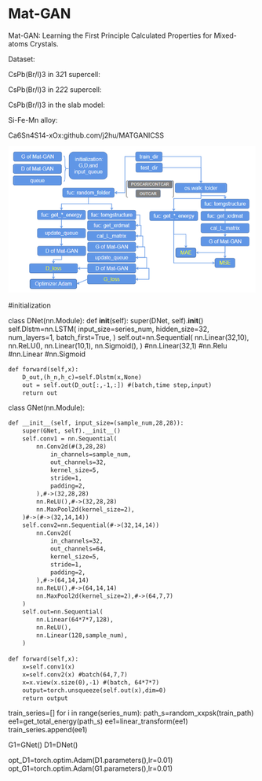 # Mat-GAN
Mat-GAN: Learning the First Principle Calculated Properties for Mixed-atoms Crystals.

Dataset:

CsPb(Br/I)3 in 3*2*1 supercell:

CsPb(Br/I)3 in 2*2*2 supercell:

CsPb(Br/I)3 in the slab model:

Si-Fe-Mn alloy:

Ca6Sn4S14-xOx:github.com/j2hu/MATGANICSS

![Mat-GAN](https://github.com/j2hu/Mat-GAN/blob/master/Mat-GAN-code-flow.png)


#initialization

class DNet(nn.Module):
    def __init__(self):
        super(DNet, self).__init__()
        self.Dlstm=nn.LSTM(
            input_size=series_num,
            hidden_size=32,
            num_layers=1,
            batch_first=True,
        )
        self.out=nn.Sequential(
            nn.Linear(32,10),
            nn.ReLU(),
            nn.Linear(10,1),
            nn.Sigmoid(),
        )
        #nn.Linear(32,1)
        #nn.Relu
        #nn.Linear
        #nn.Sigmoid
        
    def forward(self,x):
        D_out,(h_n,h_c)=self.Dlstm(x,None)
        out = self.out(D_out[:,-1,:]) #(batch,time step,input)   
        return out

class GNet(nn.Module):
    
    def __init__(self, input_size=(sample_num,28,28)):
        super(GNet, self).__init__()
        self.conv1 = nn.Sequential(
            nn.Conv2d(#(3,28,28)
                in_channels=sample_num,
                out_channels=32,
                kernel_size=5,
                stride=1,
                padding=2,
            ),#->(32,28,28)
            nn.ReLU(),#->(32,28,28)
            nn.MaxPool2d(kernel_size=2),
        )#->(#->(32,14,14))
        self.conv2=nn.Sequential(#->(32,14,14))
            nn.Conv2d(
                in_channels=32,
                out_channels=64,
                kernel_size=5,
                stride=1,
                padding=2,
            ),#->(64,14,14)
            nn.ReLU(),#->(64,14,14)
            nn.MaxPool2d(kernel_size=2),#->(64,7,7)
        )
        self.out=nn.Sequential(
            nn.Linear(64*7*7,128),
            nn.ReLU(),
            nn.Linear(128,sample_num),            
        )
        
    def forward(self,x):
        x=self.conv1(x)
        x=self.conv2(x) #batch(64,7,7)
        x=x.view(x.size(0),-1) #(batch, 64*7*7)
        output=torch.unsqueeze(self.out(x),dim=0)
        return output
        

train_series=[]
for i in range(series_num):
    path_s=random_xxpsk(train_path)
    ee1=get_total_energy(path_s)
    ee1=linear_transform(ee1)
    train_series.append(ee1)
    
G1=GNet()
D1=DNet()

opt_D1=torch.optim.Adam(D1.parameters(),lr=0.01)
opt_G1=torch.optim.Adam(G1.parameters(),lr=0.01)

